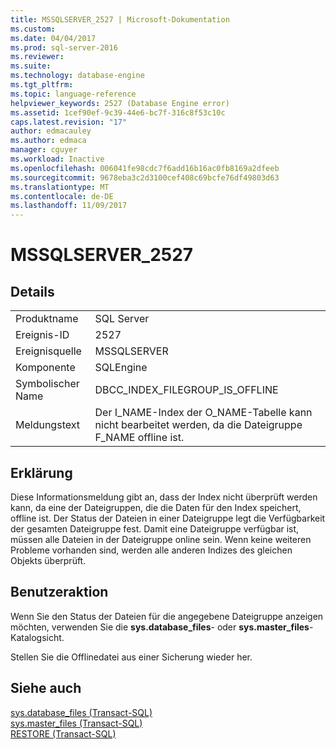 ```yaml
---
title: MSSQLSERVER_2527 | Microsoft-Dokumentation
ms.custom: 
ms.date: 04/04/2017
ms.prod: sql-server-2016
ms.reviewer: 
ms.suite: 
ms.technology: database-engine
ms.tgt_pltfrm: 
ms.topic: language-reference
helpviewer_keywords: 2527 (Database Engine error)
ms.assetid: 1cef90ef-9c39-44e6-bc7f-316c8f53c10c
caps.latest.revision: "17"
author: edmacauley
ms.author: edmaca
manager: cguyer
ms.workload: Inactive
ms.openlocfilehash: 006041fe98cdc7f6add16b16ac0fb8169a2dfeeb
ms.sourcegitcommit: 9678eba3c2d3100cef408c69bcfe76df49803d63
ms.translationtype: MT
ms.contentlocale: de-DE
ms.lasthandoff: 11/09/2017
---
```

# <a name="mssqlserver2527"></a>MSSQLSERVER_2527
  
## <a name="details"></a>Details  
  
|||  
|-|-|  
|Produktname|SQL Server|  
|Ereignis-ID|2527|  
|Ereignisquelle|MSSQLSERVER|  
|Komponente|SQLEngine|  
|Symbolischer Name|DBCC_INDEX_FILEGROUP_IS_OFFLINE|  
|Meldungstext|Der I_NAME-Index der O_NAME-Tabelle kann nicht bearbeitet werden, da die Dateigruppe F_NAME offline ist.|  
  
## <a name="explanation"></a>Erklärung  
Diese Informationsmeldung gibt an, dass der Index nicht überprüft werden kann, da eine der Dateigruppen, die die Daten für den Index speichert, offline ist. Der Status der Dateien in einer Dateigruppe legt die Verfügbarkeit der gesamten Dateigruppe fest. Damit eine Dateigruppe verfügbar ist, müssen alle Dateien in der Dateigruppe online sein. Wenn keine weiteren Probleme vorhanden sind, werden alle anderen Indizes des gleichen Objekts überprüft.  
  
## <a name="user-action"></a>Benutzeraktion  
Wenn Sie den Status der Dateien für die angegebene Dateigruppe anzeigen möchten, verwenden Sie die **sys.database_files**- oder **sys.master_files**-Katalogsicht.  
  
Stellen Sie die Offlinedatei aus einer Sicherung wieder her.  
  
## <a name="see-also"></a>Siehe auch  
[sys.database_files &#40;Transact-SQL&#41;](~/relational-databases/system-catalog-views/sys-database-files-transact-sql.md)  
[sys.master_files &#40;Transact-SQL&#41;](~/relational-databases/system-catalog-views/sys-master-files-transact-sql.md)  
[RESTORE &#40;Transact-SQL&#41;](~/t-sql/statements/restore-statements-transact-sql.md)  
  
